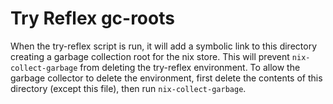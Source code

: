 Try Reflex gc-roots
===================

When the try-reflex script is run, it will add a symbolic link to this directory creating a garbage collection root for the nix store.  This will prevent `nix-collect-garbage` from deleting the try-reflex environment.  To allow the garbage collector to delete the environment, first delete the contents of this directory (except this file), then run `nix-collect-garbage`.
